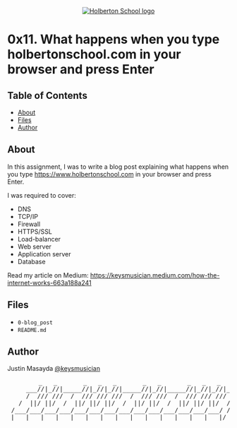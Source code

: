 <p align="center">
  <a href=#>
    <img src="https://user-images.githubusercontent.com/74752740/175812508-dc2482bf-bd5b-4c0a-b075-1bede95c488e.png" alt="Holberton School logo">
  </a>
</p>

# 0x11. What happens when you type holbertonschool.com in your browser and press Enter

## Table of Contents
* [About](#about)
* [Files](#files)
* [Author](#author)

## About
In this assignment, I was to write a blog post explaining what happens when you type https://www.holbertonschool.com in your browser and press Enter.

I was required to cover:
* DNS
* TCP/IP
* Firewall
* HTTPS/SSL
* Load-balancer
* Web server
* Application server
* Database

Read my article on Medium:
https://keysmusician.medium.com/how-the-internet-works-663a188a241

## Files
* `0-blog_post`
* `README.md`

## Author
Justin Masayda [@keysmusician](https://github.com/keysmusician)
<pre align="center">
      _   _       _   _   _       _   _       _   _   _
     ___//|_//|_____//|_//|_//|_____//|_//|_____//|_//|_//|___
     /  /// ///  /  /// /// ///  /  /// ///  /  /// /// ///  / |
   /  ||/ ||/  /  ||/ ||/ ||/  /  ||/ ||/  /  ||/ ||/ ||/  / /
 /___/___/___/___/___/___/___/___/___/___/___/___/___/___/ /
|___|___|___|___|___|___|___|___|___|___|___|___|___|___|/
</pre>
<p><span style="font-family: 'Lucida Console'; line-height: 14px; font-size: 14px; display: inline-block;">&nbsp;</span></p>
